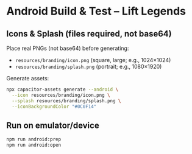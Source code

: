 # Android Build & Test – Lift Legends

## Icons & Splash (files required, not base64)
Place real PNGs (not base64) before generating:
- `resources/branding/icon.png`   (square, large; e.g., 1024×1024)
- `resources/branding/splash.png` (portrait; e.g., 1080×1920)

Generate assets:
```bash
npx capacitor-assets generate --android \
  --icon resources/branding/icon.png \
  --splash resources/branding/splash.png \
  --iconBackgroundColor "#0C0F14"
```

## Run on emulator/device
```bash
npm run android:prep
npm run android:open
```
